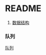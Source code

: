 # README

1. [数据结构](#structs)




### <span id="structs"> 队列 </span> ###
<a  href ="https://github.com/15905818733/structure/blob/master/list.md">队列</a>